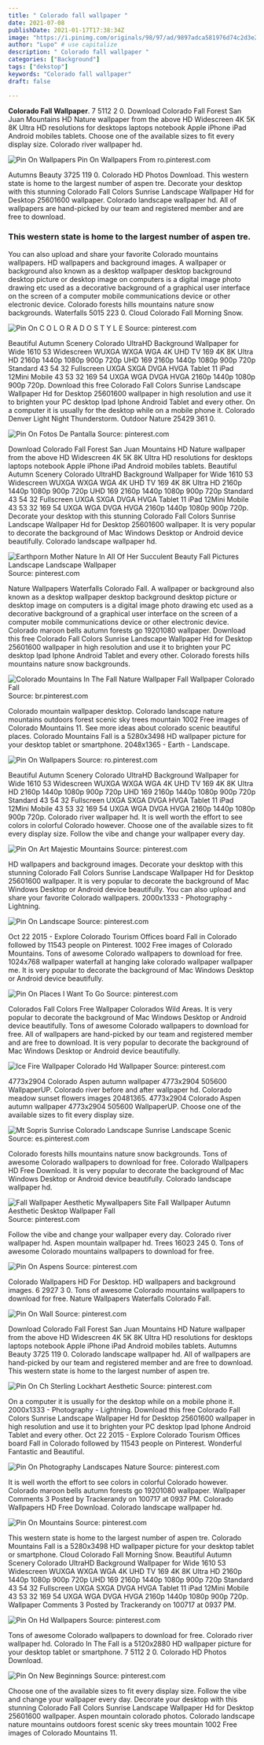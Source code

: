 ```yaml
---
title: " Colorado fall wallpaper "
date: 2021-07-08
publishDate: 2021-01-17T17:38:34Z
image: "https://i.pinimg.com/originals/98/97/ad/9897adca581976d74c2d3e298e00b22b.jpg"
author: "Lupo" # use capitalize
description: " Colorado fall wallpaper "
categories: ["Background"]
tags: ["dekstop"]
keywords: "Colorado fall wallpaper"
draft: false

---
```



**Colorado Fall Wallpaper**. 7 5112 2 0. Download Colorado Fall Forest San Juan Mountains HD Nature wallpaper from the above HD Widescreen 4K 5K 8K Ultra HD resolutions for desktops laptops notebook Apple iPhone iPad Android mobiles tablets. Choose one of the available sizes to fit every display size. Colorado river wallpaper hd.

![Pin On Wallpapers](https://i.pinimg.com/originals/f4/0f/b5/f40fb5114f9dba7277294af31f6ad7b3.jpg "Pin On Wallpapers")
Pin On Wallpapers From ro.pinterest.com


Autumns Beauty 3725 119 0. Colorado HD Photos Download. This western state is home to the largest number of aspen tre. Decorate your desktop with this stunning Colorado Fall Colors Sunrise Landscape Wallpaper Hd for Desktop 25601600 wallpaper. Colorado landscape wallpaper hd. All of wallpapers are hand-picked by our team and registered member and are free to download.

### This western state is home to the largest number of aspen tre.

You can also upload and share your favorite Colorado mountains wallpapers. HD wallpapers and background images. A wallpaper or background also known as a desktop wallpaper desktop background desktop picture or desktop image on computers is a digital image photo drawing etc used as a decorative background of a graphical user interface on the screen of a computer mobile communications device or other electronic device. Colorado forests hills mountains nature snow backgrounds. Waterfalls 5015 223 0. Cloud Colorado Fall Morning Snow.


![Pin On C O L O R A D O S T Y L E](https://i.pinimg.com/originals/f6/cc/cf/f6cccf902bebbd0118914f7a9b421a5c.jpg "Pin On C O L O R A D O S T Y L E")
Source: pinterest.com

Beautiful Autumn Scenery Colorado UltraHD Background Wallpaper for Wide 1610 53 Widescreen WUXGA WXGA WGA 4K UHD TV 169 4K 8K Ultra HD 2160p 1440p 1080p 900p 720p UHD 169 2160p 1440p 1080p 900p 720p Standard 43 54 32 Fullscreen UXGA SXGA DVGA HVGA Tablet 11 iPad 12Mini Mobile 43 53 32 169 54 UXGA WGA DVGA HVGA 2160p 1440p 1080p 900p 720p. Download this free Colorado Fall Colors Sunrise Landscape Wallpaper Hd for Desktop 25601600 wallpaper in high resolution and use it to brighten your PC desktop Ipad Iphone Android Tablet and every other. On a computer it is usually for the desktop while on a mobile phone it. Colorado Denver Light Night Thunderstorm. Outdoor Nature 25429 361 0.

![Pin On Fotos De Pantalla](https://i.pinimg.com/originals/36/24/13/36241342fdcc09813bf32cba23db039c.jpg "Pin On Fotos De Pantalla")
Source: pinterest.com

Download Colorado Fall Forest San Juan Mountains HD Nature wallpaper from the above HD Widescreen 4K 5K 8K Ultra HD resolutions for desktops laptops notebook Apple iPhone iPad Android mobiles tablets. Beautiful Autumn Scenery Colorado UltraHD Background Wallpaper for Wide 1610 53 Widescreen WUXGA WXGA WGA 4K UHD TV 169 4K 8K Ultra HD 2160p 1440p 1080p 900p 720p UHD 169 2160p 1440p 1080p 900p 720p Standard 43 54 32 Fullscreen UXGA SXGA DVGA HVGA Tablet 11 iPad 12Mini Mobile 43 53 32 169 54 UXGA WGA DVGA HVGA 2160p 1440p 1080p 900p 720p. Decorate your desktop with this stunning Colorado Fall Colors Sunrise Landscape Wallpaper Hd for Desktop 25601600 wallpaper. It is very popular to decorate the background of Mac Windows Desktop or Android device beautifully. Colorado landscape wallpaper hd.

![Earthporn Mother Nature In All Of Her Succulent Beauty Fall Pictures Landscape Landscape Wallpaper](https://i.pinimg.com/originals/4b/b5/7a/4bb57aea3f6a9eafe62f89dc8d1cd5e5.jpg "Earthporn Mother Nature In All Of Her Succulent Beauty Fall Pictures Landscape Landscape Wallpaper")
Source: pinterest.com

Nature Wallpapers Waterfalls Colorado Fall. A wallpaper or background also known as a desktop wallpaper desktop background desktop picture or desktop image on computers is a digital image photo drawing etc used as a decorative background of a graphical user interface on the screen of a computer mobile communications device or other electronic device. Colorado maroon bells autumn forests go 19201080 wallpaper. Download this free Colorado Fall Colors Sunrise Landscape Wallpaper Hd for Desktop 25601600 wallpaper in high resolution and use it to brighten your PC desktop Ipad Iphone Android Tablet and every other. Colorado forests hills mountains nature snow backgrounds.

![Colorado Mountains In The Fall Nature Wallpaper Fall Wallpaper Colorado Fall](https://i.pinimg.com/originals/0d/a1/32/0da132b68968259736220617b3a74023.jpg "Colorado Mountains In The Fall Nature Wallpaper Fall Wallpaper Colorado Fall")
Source: br.pinterest.com

Colorado mountain wallpaper desktop. Colorado landscape nature mountains outdoors forest scenic sky trees mountain 1002 Free images of Colorado Mountains 11. See more ideas about colorado scenic beautiful places. Colorado Mountains Fall is a 5280x3498 HD wallpaper picture for your desktop tablet or smartphone. 2048x1365 - Earth - Landscape.

![Pin On Wallpapers](https://i.pinimg.com/originals/f4/0f/b5/f40fb5114f9dba7277294af31f6ad7b3.jpg "Pin On Wallpapers")
Source: ro.pinterest.com

Beautiful Autumn Scenery Colorado UltraHD Background Wallpaper for Wide 1610 53 Widescreen WUXGA WXGA WGA 4K UHD TV 169 4K 8K Ultra HD 2160p 1440p 1080p 900p 720p UHD 169 2160p 1440p 1080p 900p 720p Standard 43 54 32 Fullscreen UXGA SXGA DVGA HVGA Tablet 11 iPad 12Mini Mobile 43 53 32 169 54 UXGA WGA DVGA HVGA 2160p 1440p 1080p 900p 720p. Colorado river wallpaper hd. It is well worth the effort to see colors in colorful Colorado however. Choose one of the available sizes to fit every display size. Follow the vibe and change your wallpaper every day.

![Pin On Art Majestic Mountains](https://i.pinimg.com/originals/55/bc/04/55bc04ea842365c9d2d9432da9d17ed7.jpg "Pin On Art Majestic Mountains")
Source: pinterest.com

HD wallpapers and background images. Decorate your desktop with this stunning Colorado Fall Colors Sunrise Landscape Wallpaper Hd for Desktop 25601600 wallpaper. It is very popular to decorate the background of Mac Windows Desktop or Android device beautifully. You can also upload and share your favorite Colorado wallpapers. 2000x1333 - Photography - Lightning.

![Pin On Landscape](https://i.pinimg.com/originals/c8/37/0e/c8370e2a6c022ca0b30069b6cb6e71a7.jpg "Pin On Landscape")
Source: pinterest.com

Oct 22 2015 - Explore Colorado Tourism Offices board Fall in Colorado followed by 11543 people on Pinterest. 1002 Free images of Colorado Mountains. Tons of awesome Colorado wallpapers to download for free. 1024x768 wallpaper waterfall at hanging lake colorado wallpaper wallpaper me. It is very popular to decorate the background of Mac Windows Desktop or Android device beautifully.

![Pin On Places I Want To Go](https://i.pinimg.com/originals/8e/65/a8/8e65a848baf4a79887a2c8e7aeb3f803.jpg "Pin On Places I Want To Go")
Source: pinterest.com

Colorados Fall Colors Free Wallpaper Colorados Wild Areas. It is very popular to decorate the background of Mac Windows Desktop or Android device beautifully. Tons of awesome Colorado wallpapers to download for free. All of wallpapers are hand-picked by our team and registered member and are free to download. It is very popular to decorate the background of Mac Windows Desktop or Android device beautifully.

![Ice Fire Wallpaper Colorado Hd Wallpaper](https://i.pinimg.com/originals/94/1f/e2/941fe2f758b8883aa8a86bbbf1760605.jpg "Ice Fire Wallpaper Colorado Hd Wallpaper")
Source: pinterest.com

4773x2904 Colorado Aspen autumn wallpaper 4773x2904 505600 WallpaperUP. Colorado river before and after wallpaper hd. Colorado meadow sunset flowers images 20481365. 4773x2904 Colorado Aspen autumn wallpaper 4773x2904 505600 WallpaperUP. Choose one of the available sizes to fit every display size.

![Mt Sopris Sunrise Colorado Landscape Sunrise Landscape Scenic](https://i.pinimg.com/originals/0c/c9/2c/0cc92cdbf52bcea84879847351c305a7.jpg "Mt Sopris Sunrise Colorado Landscape Sunrise Landscape Scenic")
Source: es.pinterest.com

Colorado forests hills mountains nature snow backgrounds. Tons of awesome Colorado wallpapers to download for free. Colorado Wallpapers HD Free Download. It is very popular to decorate the background of Mac Windows Desktop or Android device beautifully. Colorado landscape wallpaper hd.

![Fall Wallpaper Aesthetic Mywallpapers Site Fall Wallpaper Autumn Aesthetic Desktop Wallpaper Fall](https://i.pinimg.com/originals/b3/43/39/b34339ddadc7dd4258d59de0a53b6565.jpg "Fall Wallpaper Aesthetic Mywallpapers Site Fall Wallpaper Autumn Aesthetic Desktop Wallpaper Fall")
Source: pinterest.com

Follow the vibe and change your wallpaper every day. Colorado river wallpaper hd. Aspen mountain wallpaper hd. Trees 16023 245 0. Tons of awesome Colorado mountains wallpapers to download for free.

![Pin On Aspens](https://i.pinimg.com/originals/dd/90/34/dd9034c59913aaf76f37597abcba69fc.jpg "Pin On Aspens")
Source: pinterest.com

Colorado Wallpapers HD For Desktop. HD wallpapers and background images. 6 2927 3 0. Tons of awesome Colorado mountains wallpapers to download for free. Nature Wallpapers Waterfalls Colorado Fall.

![Pin On Wall](https://i.pinimg.com/originals/a9/83/1d/a9831d7514a1e0c819e1b4ea4daee791.jpg "Pin On Wall")
Source: pinterest.com

Download Colorado Fall Forest San Juan Mountains HD Nature wallpaper from the above HD Widescreen 4K 5K 8K Ultra HD resolutions for desktops laptops notebook Apple iPhone iPad Android mobiles tablets. Autumns Beauty 3725 119 0. Colorado landscape wallpaper hd. All of wallpapers are hand-picked by our team and registered member and are free to download. This western state is home to the largest number of aspen tre.

![Pin On Ch Sterling Lockhart Aesthetic](https://i.pinimg.com/originals/d0/2b/21/d02b21690bc90827e0f038fdb32cc189.jpg "Pin On Ch Sterling Lockhart Aesthetic")
Source: pinterest.com

On a computer it is usually for the desktop while on a mobile phone it. 2000x1333 - Photography - Lightning. Download this free Colorado Fall Colors Sunrise Landscape Wallpaper Hd for Desktop 25601600 wallpaper in high resolution and use it to brighten your PC desktop Ipad Iphone Android Tablet and every other. Oct 22 2015 - Explore Colorado Tourism Offices board Fall in Colorado followed by 11543 people on Pinterest. Wonderful Fantastic and Beautiful.

![Pin On Photography Landscapes Nature](https://i.pinimg.com/originals/fd/c7/83/fdc783e1058b91c0195a3c1e2bbd1a0f.jpg "Pin On Photography Landscapes Nature")
Source: pinterest.com

It is well worth the effort to see colors in colorful Colorado however. Colorado maroon bells autumn forests go 19201080 wallpaper. Wallpaper Comments 3 Posted by Trackerandy on 100717 at 0937 PM. Colorado Wallpapers HD Free Download. Colorado landscape wallpaper hd.

![Pin On Mountains](https://i.pinimg.com/originals/3a/93/d5/3a93d504de80482f9bb6e235dbf3db83.jpg "Pin On Mountains")
Source: pinterest.com

This western state is home to the largest number of aspen tre. Colorado Mountains Fall is a 5280x3498 HD wallpaper picture for your desktop tablet or smartphone. Cloud Colorado Fall Morning Snow. Beautiful Autumn Scenery Colorado UltraHD Background Wallpaper for Wide 1610 53 Widescreen WUXGA WXGA WGA 4K UHD TV 169 4K 8K Ultra HD 2160p 1440p 1080p 900p 720p UHD 169 2160p 1440p 1080p 900p 720p Standard 43 54 32 Fullscreen UXGA SXGA DVGA HVGA Tablet 11 iPad 12Mini Mobile 43 53 32 169 54 UXGA WGA DVGA HVGA 2160p 1440p 1080p 900p 720p. Wallpaper Comments 3 Posted by Trackerandy on 100717 at 0937 PM.

![Pin On Hd Wallpapers](https://i.pinimg.com/originals/67/0f/ee/670fee2294f956e3a21b62523ff392d0.jpg "Pin On Hd Wallpapers")
Source: pinterest.com

Tons of awesome Colorado wallpapers to download for free. Colorado river wallpaper hd. Colorado In The Fall is a 5120x2880 HD wallpaper picture for your desktop tablet or smartphone. 7 5112 2 0. Colorado HD Photos Download.

![Pin On New Beginnings](https://i.pinimg.com/originals/98/97/ad/9897adca581976d74c2d3e298e00b22b.jpg "Pin On New Beginnings")
Source: pinterest.com

Choose one of the available sizes to fit every display size. Follow the vibe and change your wallpaper every day. Decorate your desktop with this stunning Colorado Fall Colors Sunrise Landscape Wallpaper Hd for Desktop 25601600 wallpaper. Aspen mountain colorado photos. Colorado landscape nature mountains outdoors forest scenic sky trees mountain 1002 Free images of Colorado Mountains 11.

